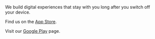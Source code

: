 We build digital experiences that stay with you long after you switch off your device.

Find us on the [App Store](https://apps.apple.com/mt/developer/2fold-games/id942269606).

Visit our [Google Play](https://play.google.com/store/apps/developer?id=2Fold+Games&hl=en) page.